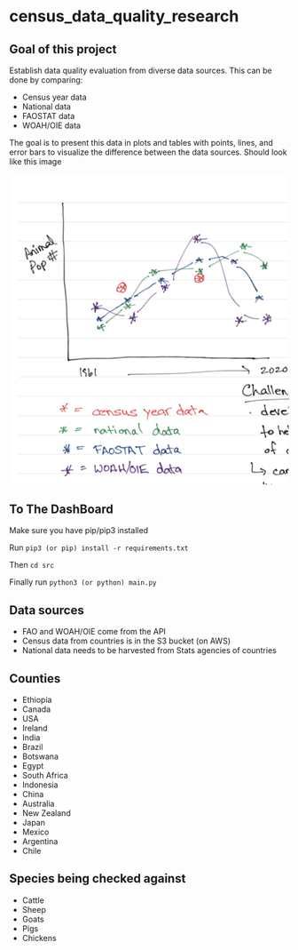 # census_data_quality_research
## Goal of this project
Establish data quality evaluation from diverse data sources. This can be done by comparing:
- Census year data
- National data
- FAOSTAT data
- WOAH/OIE data

The goal is to present this data in plots and tables with points, lines, and error bars to visualize the difference between the data sources. Should look like this image

![Alt text](lib/graphExample.png?raw=true "Example")

## To The DashBoard
Make sure you have pip/pip3 installed

Run
`pip3 (or pip) install -r requirements.txt`

Then
`cd src`

Finally run
`python3 (or python) main.py`

## Data sources
- FAO and WOAH/OIE come from the API
- Census data from countries is in the S3 bucket (on AWS)
- National data needs to be harvested from Stats agencies of countries

## Counties
- Ethiopia
- Canada
- USA
- Ireland
- India
- Brazil
- Botswana
- Egypt
- South Africa
- Indonesia
- China
- Australia
- New Zealand
- Japan
- Mexico
- Argentina
- Chile

## Species being checked against
- Cattle
- Sheep
- Goats
- Pigs
- Chickens